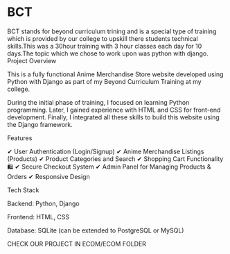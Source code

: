 # BCT
BCT stands for beyond curriculum trining and is a special type of training which is provided by our college to upskill there students technical skills.This was a 30hour training with 3 hour classes each day for 10 days.The topic which we chose to work upon was python with django.
Project Overview

This is a fully functional Anime Merchandise Store website developed using Python with Django as part of my Beyond Curriculum Training at my college.

During the initial phase of training, I focused on learning Python programming. Later, I gained experience with HTML and CSS for front-end development. Finally, I integrated all these skills to build this website using the Django framework.

Features

✔ User Authentication (Login/Signup)
✔ Anime Merchandise Listings (Products)
✔ Product Categories and Search
✔ Shopping Cart Functionality 🛍
✔ Secure Checkout System
✔ Admin Panel for Managing Products & Orders
✔ Responsive Design

Tech Stack

Backend: Python, Django

Frontend: HTML, CSS

Database: SQLite (can be extended to PostgreSQL or MySQL)


CHECK OUR PROJECT IN ECOM/ECOM FOLDER
